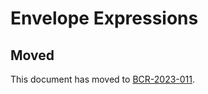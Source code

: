 # Envelope Expressions

## Moved

This document has moved to [BCR-2023-011](https://github.com/BlockchainCommons/research/papers/bcr-2023-011-envelope-expression.md).
